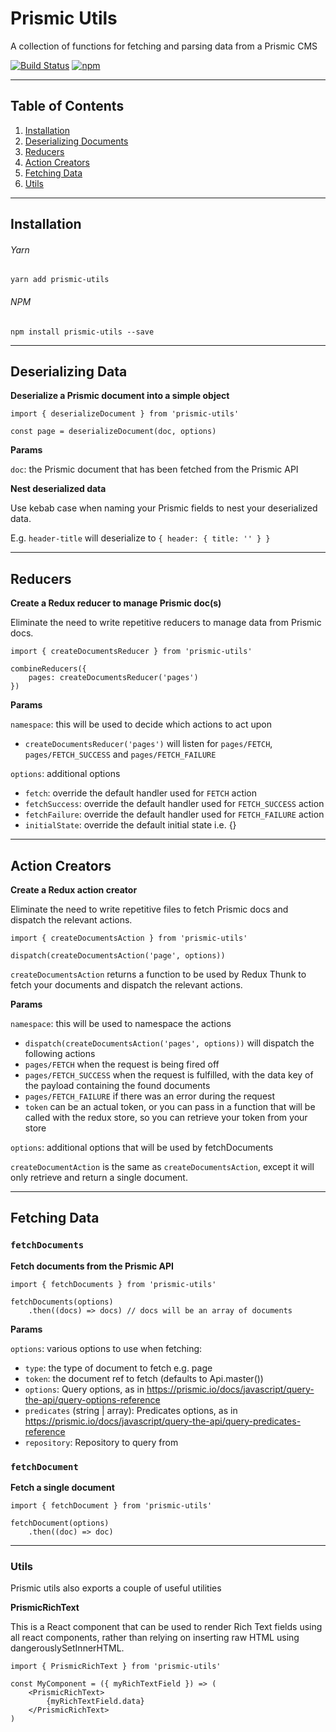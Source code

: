 # Prismic Utils

A collection of functions for fetching and parsing data from a Prismic CMS

[![Build Status](https://circleci.com/gh/blackbaud-services/prismic-utils.svg?style=svg&circle-token=0a4618b313f5ffe7a0eb721540edfd57264fb082)](https://app.circleci.com/pipelines/github/blackbaud-services/prismic-utils)
[![npm](https://img.shields.io/npm/v/prismic-utils.svg?style=flat-square)](https://www.npmjs.com/package/prismic-utils)

---

## Table of Contents

1. [Installation](#installation)
2. [Deserializing Documents](#deserializing-data)
3. [Reducers](#reducers)
4. [Action Creators](#action-reducers)
5. [Fetching Data](#fetching-data)
6. [Utils](#utils)

---

## Installation

###### Yarn

`yarn add prismic-utils`

###### NPM

`npm install prismic-utils --save`

---

## Deserializing Data

**Deserialize a Prismic document into a simple object**

```
import { deserializeDocument } from 'prismic-utils'

const page = deserializeDocument(doc, options)
```

**Params**

`doc`: the Prismic document that has been fetched from the Prismic API

**Nest deserialized data**

Use kebab case when naming your Prismic fields to nest your deserialized data.

E.g. `header-title` will deserialize to `{ header: { title: '' } }`

---

## Reducers

**Create a Redux reducer to manage Prismic doc(s)**

Eliminate the need to write repetitive reducers to manage data from Prismic docs.

```
import { createDocumentsReducer } from 'prismic-utils'

combineReducers({
	pages: createDocumentsReducer('pages')
})
```

**Params**

`namespace`: this will be used to decide which actions to act upon

- `createDocumentsReducer('pages')` will listen for `pages/FETCH`, `pages/FETCH_SUCCESS` and `pages/FETCH_FAILURE`

`options`: additional options

- `fetch`: override the default handler used for `FETCH` action
- `fetchSuccess`: override the default handler used for `FETCH_SUCCESS` action
- `fetchFailure`: override the default handler used for `FETCH_FAILURE` action
- `initialState`: override the default initial state i.e. {}


---

## Action Creators

**Create a Redux action creator**

Eliminate the need to write repetitive files to fetch Prismic docs and dispatch the relevant actions.

```
import { createDocumentsAction } from 'prismic-utils'

dispatch(createDocumentsAction('page', options))
```

`createDocumentsAction` returns a function to be used by Redux Thunk to fetch your documents and dispatch the relevant actions.

**Params**

`namespace`: this will be used to namespace the actions

- `dispatch(createDocumentsAction('pages', options))` will dispatch the following actions
- `pages/FETCH` when the request is being fired off
- `pages/FETCH_SUCCESS` when the request is fulfilled, with the data key of the payload containing the found documents
- `pages/FETCH_FAILURE` if there was an error during the request
- `token` can be an actual token, or you can pass in a function that will be called with the redux store, so you can retrieve your token from your store

`options`: additional options that will be used by fetchDocuments

`createDocumentAction` is the same as `createDocumentsAction`, except it will only retrieve and return a single document.

---

## Fetching Data

### `fetchDocuments`

**Fetch documents from the Prismic API**

```
import { fetchDocuments } from 'prismic-utils'

fetchDocuments(options)
	.then((docs) => docs) // docs will be an array of documents
```

**Params**

`options`: various options to use when fetching:

- `type`: the type of document to fetch e.g. page
- `token`: the document ref to fetch (defaults to Api.master())
- `options`: Query options, as in https://prismic.io/docs/javascript/query-the-api/query-options-reference
-  `predicates` (string | array): Predicates options, as in https://prismic.io/docs/javascript/query-the-api/query-predicates-reference
- `repository`: Repository to query from

### `fetchDocument`

**Fetch a single document**

```
import { fetchDocument } from 'prismic-utils'

fetchDocument(options)
	.then((doc) => doc)
```

---

### Utils

Prismic utils also exports a couple of useful utilities

**PrismicRichText**

This is a React component that can be used to render Rich Text fields using all react components, rather than relying on inserting raw HTML using dangerouslySetInnerHTML.

```
import { PrismicRichText } from 'prismic-utils'

const MyComponent = ({ myRichTextField }) => (
	<PrismicRichText>
		{myRichTextField.data}
	</PrismicRichText>
)
```
